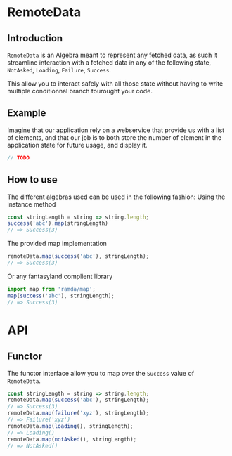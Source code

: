 # RemoteData

## Introduction
`RemoteData` is an Algebra meant to represent any fetched data,
as such it streamline interaction with a fetched data in any of the following state, `NotAsked`, `Loading`, `Failure`, `Success`.

This allow you to interact safely with all those state without having to write multiple conditionnal branch tourought your code.

## Example

Imagine that our application rely on a webservice that provide us with a list of elements, and that our job is to both store the number of element in the application state for future usage, and display it.

```javascript
// TODO

```

## How to use
The different algebras used can be used in the following fashion:
Using the instance method
```javascript
const stringLength = string => string.length;
success('abc').map(stringLength)
// => Success(3)
```

The provided map implementation
```javascript
remoteData.map(success('abc'), stringLength);
// => Success(3)
```

Or any fantasyland complient library
```javascript
import map from 'ramda/map';
map(success('abc'), stringLength);
// => Success(3)
```

# API

## Functor
The functor interface allow you to map over the `Success` value of `RemoteData`.

```javascript
const stringLength = string => string.length;
remoteData.map(success('abc'), stringLength);
// => Success(3)
remoteData.map(failure('xyz'), stringLength);
// => Failure('xyz')
remoteData.map(loading(), stringLength);
// => Loading()
remoteData.map(notAsked(), stringLength);
// => NotAsked()
```
